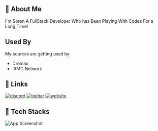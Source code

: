 
## 🚀 About Me
I'm Soren A FullStack Developer Who has Been Playing
With Codes For a Long Time!




## Used By

My sources are getting used by 

- Dromax
- IRMC Network


## 🔗 Links
[![discord](https://img.shields.io/badge/discord-000?style=for-the-badge&logo=discord)](https://discord.gg/79WQMg4kxm)
[![twitter](https://img.shields.io/badge/twitter-0A66C2?style=for-the-badge&logo=linkedin&logoColor=white)](https://twitter.com/neqabb)
[![website](https://img.shields.io/badge/website-1DA1F2?style=for-the-badge&logo=twitter&logoColor=white)](https://dromax.io/)


## 🎉 Tech Stacks

![App Screenshot](https://s3-ap-south-1.amazonaws.com/trt-blog-ghost/2022/12/technology-stack-for-web-application-development.png)

